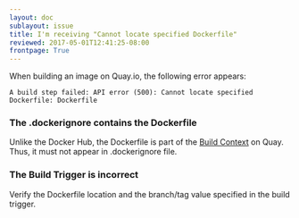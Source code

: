 ```yaml
---
layout: doc
sublayout: issue
title: I'm receiving "Cannot locate specified Dockerfile"
reviewed: 2017-05-01T12:41:25-08:00
frontpage: True
---
```


When building an image on Quay.io, the following error appears:

```
A build step failed: API error (500): Cannot locate specified Dockerfile: Dockerfile
```

### The .dockerignore contains the Dockerfile

Unlike the Docker Hub, the Dockerfile is part of the [Build Context](/guides/building.html) on Quay. Thus, it must not appear in .dockerignore file.

### The Build Trigger is incorrect

Verify the Dockerfile location and the branch/tag value specified in the build trigger.
